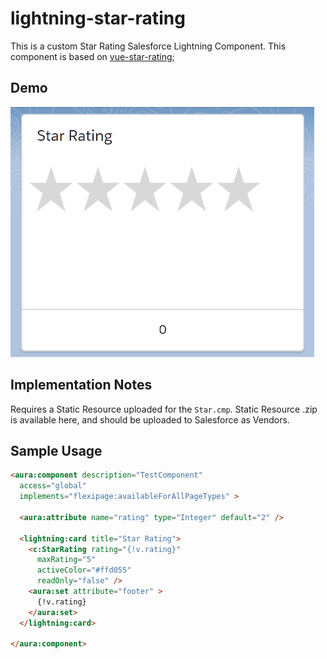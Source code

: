 # lightning-star-rating

This is a custom Star Rating Salesforce Lightning Component. This component is based on [vue-star-rating](https://github.com/craigh411/vue-star-rating);

## Demo

![star-rating-demo](./star-rating-demo.gif)

## Implementation Notes

Requires a Static Resource uploaded for the `Star.cmp`. Static Resource .zip is available here, and should be uploaded to Salesforce as Vendors.

## Sample Usage
```html
<aura:component description="TestComponent"
  access="global"
  implements="flexipage:availableForAllPageTypes" >

  <aura:attribute name="rating" type="Integer" default="2" />

  <lightning:card title="Star Rating">
    <c:StarRating rating="{!v.rating}"
      maxRating="5"
      activeColor="#ffd055"
      readOnly="false" />
    <aura:set attribute="footer" >
      {!v.rating}
    </aura:set>
  </lightning:card>

</aura:component>
```
